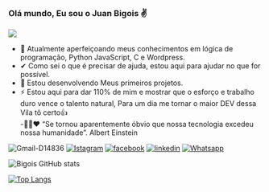 ### Olá mundo, Eu sou o Juan Bigois ✌

![](https://media.giphy.com/media/dWesBcTLavkZuG35MI/giphy.gif)

- 🌱 Atualmente aperfeiçoando meus conhecimentos em lógica de programação, Python JavaScript, C e
 Wordpress.
- ✔ Como sei o que é precisar de ajuda, estou aqui para ajudar no que for possível.
- 🤔 Estou desenvolvendo Meus primeiros projetos.
- ⚡  Estou aqui para dar 110% de mim e mostrar que o esforço e trabalho duro vence o talento natural,
      Para um dia me tornar o maior DEV dessa Vila tô certo👍      
-👨‍💻❤ “Se tornou aparentemente óbvio que nossa tecnologia excedeu nossa humanidade”. Albert Einstein 
      

![Gmail-D14836](https://user-images.githubusercontent.com/106891118/174686097-1c9cf0c3-cd53-4ce1-8fca-7d10798de76d.svg)
[![Istagram](https://img.shields.io/badge/Instagram-E4405F?style=for-the-badge&logo=instagram&logoColor=white)](https://www.instagram.com/bigois.jr/)
[![facebook](https://img.shields.io/badge/Facebook-1877F2?style=for-the-badge&logo=facebook&logoColor=white)](https://www.facebook.com/jcrbigois)
[![linkedin](https://img.shields.io/badge/LinkedIn-0077B5?style=for-the-badge&logo=linkedin&logoColor=white)](https://www.linkedin.com/in/juan-bigois/)
[![Whatsapp](https://img.shields.io/badge/WhatsApp-25D366?style=for-the-badge&logo=whatsapp&logoColor=white)](https://api.whatsapp.com/send?phone=5511951174665&text=Ol%C3%A1%20Dev%2C%20vim%20pelo%20GitHub%20e%20gostaria%20de%20falar%20com%20voc%C3%AA.)

![Bigois GitHub stats](https://github-readme-stats.vercel.app/api?username=Bigois&show_icons=true&theme=onedark)

[![Top Langs](https://github-readme-stats.vercel.app/api/top-langs/?username=Bigois)](https://github.com/anuraghazra/github-readme-stats)



